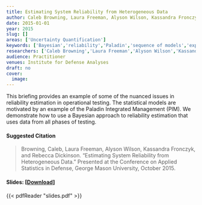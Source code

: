 ```yaml
---
title: Estimating System Reliability from Heterogeneous Data
author: Caleb Browning, Laura Freeman, Alyson Wilson, Kassandra Fronczyk, Rebecca Medlin
date: 2015-01-01
year: 2015
slug: []
areas: ['Uncertainty Quantification']
keywords: ['Bayesian','reliability','Paladin','sequence of models','experimental design']
researchers: ['Caleb Browning','Laura Freeman','Alyson Wilson','Kassandra Fronczyk','Rebecca Medlin']
audience: Practitioner
venues: Institute for Defense Analyses
draft: no
cover:
  image: 
---
```




This briefing provides an example of some of the nuanced issues in reliability estimation in operational testing.  The statistical models are motivated by an example of the Paladin Integrated Management (PIM).  We demonstrate how to use a Bayesian approach to reliability estimation that uses data from all phases of testing.

#### Suggested Citation
> Browning, Caleb, Laura Freeman, Alyson Wilson, Kassandra Fronczyk, and Rebecca Dickinson. “Estimating System Reliability from Heterogeneous Data.” Presented at the Conference on Applied Statistics in Defense, George Mason University, October 2015.

#### Slides: [[Download](slides.pdf)]
{{< pdfReader "slides.pdf" >}}





